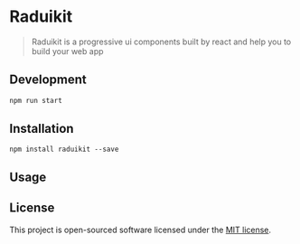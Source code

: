# Raduikit
> Raduikit is a progressive ui components built by react and help you to build your web app


## Development

```bash
npm run start
```

## Installation

```
npm install raduikit --save
```

## Usage


## License

This project is open-sourced software licensed under the [MIT license](http://opensource.org/licenses/MIT).


